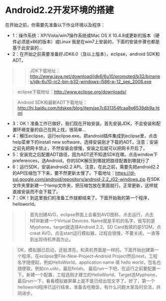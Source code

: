 # Android2.2开发环境的搭建 #

在开始之前，你需要先准备以下作业环境以及程序：
  * 1：操作系统：XP/Vista/win7操作系统或Mac OS X 10.4.8或更新的版本（硬件必须是x86的版本）或Linux
我是在win7上安装的，下面的安装步骤也都是基于此安装的...
  * 2：在开始之前需要准备好JDK6.0（及以上版本），eclipse，android SDK和ADT。
> > JDK下载地址：http://www.java.net/download/jdk6/6u10/promoted/b32/binaries/jdk-6u10-rc2-bin-b32-windows-i586-p-12_sep_2008.exe


> eclipse下载地址：http://www.eclipse.org/downloads/

> Android SDK和最新ADT下载地址：http://hi.baidu.com/tdskee/blog/item/ae7c831354fcaa8e6538db9a.html
  * 3：OK！准备工作已做好，我们现在开始安装。首先安装JDK，不会安装和配置环境变量的自己在网上找，很简单...
  * 4：解压eclipse，运行eclipse.exe。把android插件集成到eclipse里，点击help菜单下的install new software，选择安装刚才下载的ADT。注意：安装之前先把网卡禁止，不然安装会很慢，安装之后就可以把网卡开启了。
  * 5：安装完之后配置ADT路径，因为ADT还不知道SDK在哪。点击window下preferences，选Android，你的SDK解压到哪就把路径配置到哪就行了
  * 6：运行SDK，安装android2.2 API。注意，在此之前，需要先把android2.2 的API压缩包下下来，要不然更新太慢了。下载地址：https://dl-ssl.google.com/android/repository/android-2.2_r02-windows.zip
在SDK文件夹里新建一个temp文件夹，把压缩包放在里面就行。正常更新，这样就直接安装而不会下载了。
  * 7：OK！到这里我们的准备工作就都结束了。下面开始我的第一个程序，helloworld。
> > 首先创建AVD，eclipse界面上会看到AVD图标，点击运行，点击NEW新建一个Virtual Devices. Name就是手机的名字，我写的是Myphone，target就选择Android 2.2。SD Card我填的是512M，点creat AVD。点击start运行模拟器，过程会很慢，不要关闭，一直等到出现待机界面为止。

> OK，模拟器已启动，还挺漂亮，和真机界面是一样的。下面开始创建第一个程序。在eclipse里File-New-Project-Android Project然后next，工程名字随便起，例如HelloWorld，application name 填 hello world，包名也随便取，例如cn.ustc，最后finish。
> 最后run一下吧，在运行之前要配置一下，新建一个配置，工程选刚才建立的HelloWorld，Target选Myphone，最后run一下，看看模拟器屏幕上是不是已经出现文字了。好了，第一个helloworld程序已运行结束，准备去吃晚饭，有什么问题大家及时交流，共同进步。
